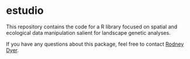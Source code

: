 # estudio
This repository contains the code for a R library focused on spatial and ecological data manipulation salient for landscape genetic analyses.

If you have any questions about this package, feel free to contact [Rodney Dyer](rjdyer@vcu.edu).

